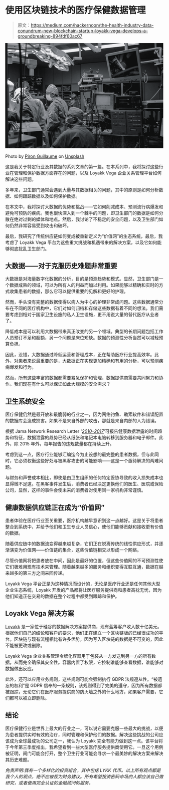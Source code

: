 # 使用区块链技术的医疗保健数据管理

> 原文：<https://medium.com/hackernoon/the-health-industry-data-conundrum-new-blockchain-startup-loyakk-vega-develops-a-groundbreaking-894fdf60ac67>

![](img/dab1d409f1524ce87e896fb3093de7a7.png)

Photo by [Piron Guillaume](https://unsplash.com/photos/y5hQCIn1c6o?utm_source=unsplash&utm_medium=referral&utm_content=creditCopyText) on [Unsplash](https://unsplash.com/search/photos/healthcare?utm_source=unsplash&utm_medium=referral&utm_content=creditCopyText)

这是我关于特定行业及其数据的系列文章的第一篇。在本系列中，我将探讨这些行业在管理和保护数据方面存在的问题，以及 Loyakk Vega 企业关系管理平台如何解决这些问题。

多年来，卫生部门通常会遇到大量与其数据相关的问题，其中的原则是如何分析数据、如何跟踪数据以及如何保护数据。

在本文中，我将探讨大数据的优势和挑战——它如何削减成本、预测流行病爆发和避免可预防的疾病。我也很快深入到一个棘手的问题，即卫生部门的数据是如何分散在绝对过剩的媒体和地点。然后，我讨论了不稳定的安全问题，以及卫生部门如何仍然非常容易受到攻击和破坏。

最后，我研究了传统供应链如何变成被重新定义为“价值网”的生态系统，最后，我考虑了 Loyakk Vega 平台为这些重大挑战和机遇带来的解决方案，以及它如何能够彻底扰乱卫生部门。

## 大数据——对于克服历史难题非常重要

大数据是对海量数字化数据的分析，目的是预测趋势和模式。显然，卫生部门是一个数据成熟的领域，可以为所有人的利益而加以利用。如果能够以精确和实时的方式收集患者的数据，那么它可以提供重要的见解和更好的护理。

然而，手头没有完整的数据使得以病人为中心的护理非常成问题。这些数据通常分布在不同的医疗机构中，它们对如何归档和存储这些数据有着不同的想法。我们需要考虑到相对于国家卫生设施的私人卫生设施，更不用说大量的替代医疗从业者了。

降低成本是可以利用大数据带来真正改变的另一个领域。典型的长期问题包括工作人员预订不足和超额，另一个问题是床位短缺。数据的预测性分析当然可以减轻预算负担。

因此，没错，大数据通过降低运营和管理成本，正在帮助医疗行业提高效率。此外，对患者来说最重要的是，大数据正在实现更加精确和有用的分析，可以预测疾病爆发和行为。

然而，所有这些丰富的数据都需要紧急保护和管理，数据提供商需要共同努力和协作。我们现在有什么可以保证如此大规模的安全需求？

## 卫生系统安全

医疗保健仍然是最开放和最脆弱的行业之一，因为网络钓鱼、勒索软件和错误配置的数据库会造成损害。如果不是来自外部的攻击，那就是来自内部的人为错误。

根据 Jama Network Research Letter '[*2010–2017*](https://jamanetwork.com/journals/jama/fullarticle/2703327)'可报告健康数据泄露的时间趋势和特征，数据泄露的趋势已经从纸张和笔记本电脑转移到服务器和电子邮件。此外，除 2015 年外，每年报告的违规数量都在持续上升。

考虑到这一点，医疗行业能够汇编迄今为止设想的最完整的患者数据，但与此同时，它必须权衡这些好处与被黑客攻击的可能影响——这是一个亟待解决的两难问题。

与财务和声誉成本相比，即使是由卫生组织的任何特定妥协导致的收入损失成本也显得微不足道。在黑客事件发生后，消费者已经决定更换他们的医生、医院或保险公司，显然，这样的事件会使未来的消费者对使用同一家机构非常谨慎。

## 健康数据供应链正在成为“价值网”

患者体验在医疗行业至关重要，医疗机构越早意识到这一点越好。这是关于将患者整合到系统中，并给予他们和卫生专业人员信心，使他们能够贡献和接收更有价值的数据。

随着供应链中的数据流变得越来越复杂，它们正在脱离传统的线性供应形式，并逐渐演变为价值网——价值链的集合，这些价值链相交以形成一个网络。

尽管价值网将把患者放在中间，因此是最好的位置，但这些价值网的不可预测性使它们极难用现有技术来管理。随着越来越多的服务和组织变得互联互通，数据在越来越多的第三方之间来回传递。

Loyakk Vega 平台正是为这种情况而设计的，无论是医疗行业还是任何其他大型企业生态系统，Loyakk 开发的产品都将让医疗服务提供商和患者高枕无忧，因为他们知道正在交易的数据在整个过程中都受到跟踪和保护。

## Loyakk Vega 解决方案

[Loyakk](https://loyakk.io/) 是一家位于硅谷的数据解决方案提供商，现有蓝筹客户收入数十亿美元。根据他们自己的结论和客户的要求，他们正在建立一个区块链版的已经很成功的平台。区块链与现有流程相比有许多优势，因为写入区块链的数据是不可变的，因此不能被更改或删除。

Loyakk Vega 企业关系管理令牌化容器用于包装从一方发送到另一方的所有数据，从而完全确保其安全性。容器内置了权限，它控制谁能够查看数据，谁能够对数据做出反应。

此外，还可以应用业务规则，这些规则可能会强制执行 GDPR 法规遵从性。“被遗忘的权利”是 GDPR 信奉的一条规则，该规则得到了完美的遵守，因为所有数据都被跟踪，无论它们在医疗服务提供商的防火墙之外的什么地方，如果客户需要，它们都可以被立即删除。

## 结论

医疗保健行业是世界上最大的行业之一，可以说它需要克服一些最大的挑战，以便为患者提供实时有效的治疗，同时管理和保护他们的数据。解决这些挑战的公司应该成为全球最成功的公司之一，我认为 Loyakk 完全有能力做到这一点。该平台将于今年第三季度推出，我希望看到一些大型医疗服务提供商使用它。一旦这个用例被证明，闸门可能会打开，整个卫生行业可能会寻求一个最美妙的解决方案来解决其历史难题。

*免责声明:我有一个多样化的投资组合，其中包括 LYKK 代币。以上所有观点都是我个人的观点，绝不应被视为财务建议。所有希望投资密码市场的人都应该自己做研究，或者使用完全认证的金融顾问的服务。*